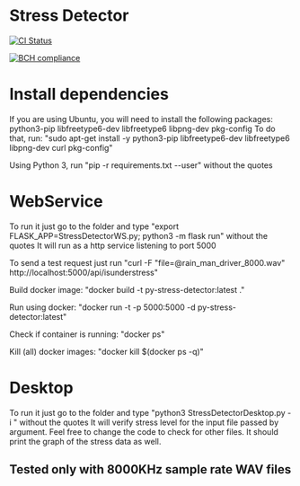 # Stress Detector

[![CI Status](https://circleci.com/gh/maxmousee/Py-Stress-Detector.svg?style=shield&circle-token=:circle-token)](https://circleci.com/gh/maxmousee/Py-Stress-Detector)

[![BCH compliance](https://bettercodehub.com/edge/badge/maxmousee/Py-Stress-Detector?branch=master)](https://bettercodehub.com/)

# Install dependencies

If you are using Ubuntu, you will need to install the following packages:
python3-pip libfreetype6-dev libfreetype6 libpng-dev pkg-config
To do that, run:
"sudo apt-get install -y python3-pip libfreetype6-dev libfreetype6 libpng-dev curl pkg-config"

Using Python 3, run "pip -r requirements.txt --user" without the quotes

# WebService

To run it just go to the folder and type "export FLASK_APP=StressDetectorWS.py; python3 -m flask run" without the quotes
It will run as a http service listening to port 5000

To send a test request just run "curl -F "file=@rain_man_driver_8000.wav" http://localhost:5000/api/isunderstress"

Build docker image:
"docker build -t py-stress-detector:latest ."

Run using docker:
"docker run -t -p 5000:5000 -d py-stress-detector:latest"

Check if container is running:
"docker ps"

Kill (all) docker images:
"docker kill $(docker ps -q)"

# Desktop

To run it just go to the folder and type "python3 StressDetectorDesktop.py -i <inputfile>" without the quotes
It will verify stress level for the input file passed by argument. Feel free to change the code to check for other files.
It should print the graph of the stress data as well.

## Tested only with 8000KHz sample rate WAV files

